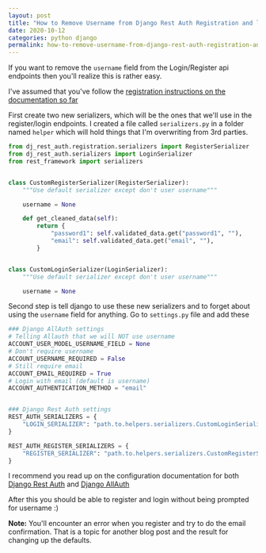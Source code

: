 ```yaml
---
layout: post
title: "How to Remove Username from Django Rest Auth Registration and login API"
date: 2020-10-12
categories: python django
permalink: how-to-remove-username-from-django-rest-auth-registration-and-login-api
---
```


If you want to remove the `username` field from the Login/Register api endpoints then you'll realize this is rather easy.

I've assumed that you've follow the [registration instructions on the documentation so far](https://django-rest-auth.readthedocs.io/en/latest/installation.html#registration-optional)


First create two new serializers, which will be the ones that we'll use in the register/login endpoints.
I created a file called `serializers.py` in a folder named `helper` which will hold things that I'm overwriting from 3rd parties.


```python
from dj_rest_auth.registration.serializers import RegisterSerializer
from dj_rest_auth.serializers import LoginSerializer
from rest_framework import serializers


class CustomRegisterSerializer(RegisterSerializer):
    """Use default serializer except don't user username"""

    username = None

    def get_cleaned_data(self):
        return {
            "password1": self.validated_data.get("password1", ""),
            "email": self.validated_data.get("email", ""),
        }


class CustomLoginSerializer(LoginSerializer):
    """Use default serializer except don't user username"""

    username = None

```

Second step is tell django to use these new serializers and to forget about using the `username` field for anything. Go to `settings.py` file and add these

```python
### Django AllAuth settings
# Telling Allauth that we will NOT use username
ACCOUNT_USER_MODEL_USERNAME_FIELD = None
# Don't require username
ACCOUNT_USERNAME_REQUIRED = False
# Still require email
ACCOUNT_EMAIL_REQUIRED = True
# Login with email (default is username)
ACCOUNT_AUTHENTICATION_METHOD = "email"


### Django Rest Auth settings
REST_AUTH_SERIALIZERS = {
    "LOGIN_SERIALIZER": "path.to.helpers.serializers.CustomLoginSerializer",
}

REST_AUTH_REGISTER_SERIALIZERS = {
    "REGISTER_SERIALIZER": "path.to.helpers.serializers.CustomRegisterSerializer",
}

```

I recommend you read up on the configuration documentation for both [Django Rest Auth](https://django-rest-auth.readthedocs.io/en/latest/configuration.html) and [Django AllAuth](https://django-allauth.readthedocs.io/en/latest/configuration.html)

After this you should be able to register and login without being prompted for username :)


**Note:** You'll encounter an error when you register and try to do the email confirmation. That is a topic for another blog post and the result for changing up the defaults.
